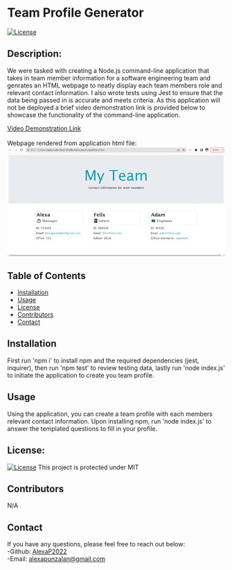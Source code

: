 # Team Profile Generator
[![License](https://img.shields.io/badge/License-MIT-blue.svg)](https://opensource.org/licenses/MIT)
## Description:
We were tasked with creating a Node.js command-line application that takes in team member information for a software engineering team and genrates an HTML webpage to neatly display each team members role and relevant contact information.  I also wrote tests using Jest to ensure that the data being passed in is accurate and meets criteria.  As this application will not be deployed a brief video demonstration link is provided below to showcase the functionality of the command-line application.

[Video Demonstration Link](https://drive.google.com/file/d/1ABstDFIChnz0CqKJFspjjEWhGLaub-nG/view)<br><br>
Webpage rendered from application html file: <br>
![](/screenshots/Sample%20HTML.png)

## Table of Contents
* [Installation](#installation)
* [Usage](#usage)
* [License](#license)
* [Contributors](#contributors)
* [Contact](#contact)
## Installation
First run 'npm i' to install npm and the required dependencies (jest, inquirer), then run 'npm test' to review testing data, lastly run 'node index.js' to initiate the application to create you team profile.
## Usage
Using the application, you can create a team profile with each members relevant contact information. Upon installing npm, run 'node index.js' to answer the templated questions to fill in your profile.
## License:
[![License](https://img.shields.io/badge/License-MIT-blue.svg)](https://opensource.org/licenses/MIT)
 This project is protected under MIT 
## Contributors
N/A
## Contact 
If you have any questions, please feel free to reach out below: <br>
-Github: [AlexaP2022](http://github.com/AlexaP2022) <br>
-Email: [alexapunzalan@gmail.com](mailto:user@example.com)